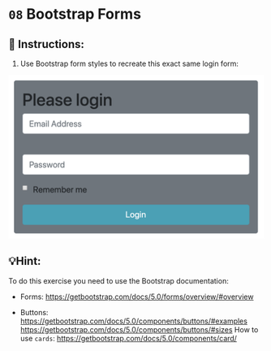 # `08` Bootstrap Forms

## 📝 Instructions:

1. Use Bootstrap form styles to recreate this exact same login form:

![Example Image](../../.learn/assets/bootstrap08.png?raw=true)

## 💡Hint:

To do this exercise you need to use the Bootstrap documentation:

- Forms:
https://getbootstrap.com/docs/5.0/forms/overview/#overview

- Buttons:
https://getbootstrap.com/docs/5.0/components/buttons/#examples
https://getbootstrap.com/docs/5.0/components/buttons/#sizes
How to use `cards`: https://getbootstrap.com/docs/5.0/components/card/